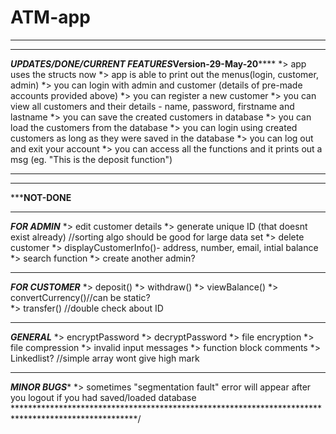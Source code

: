 # ATM-app

***************************************************************************************************
***************************************************************************************************
 *****UPDATES/DONE/CURRENT FEATURES***Version-29-May-20******
 *> app uses the structs now
 *> app is able to print out the menus(login, customer, admin)
 *> you can login with admin and customer (details of pre-made accounts provided above)
 *> you can register a new customer
 *> you can view all customers and their details - name, password, firstname and lastname
 *> you can save the created customers in database
 *> you can load the customers from the database
 *> you can login using created customers as long as they were saved in the database
 *> you can log out and exit your account
 *> you can access all the functions and it prints out a msg (eg. "This is the deposit function")
 ***************************************************************************************************
***************************************************************************************************
  *****NOT-DONE**
  ***********************************************************
  *****FOR ADMIN*****
  *> edit customer details   *> generate unique ID (that doesnt exist already) //sorting algo should be good for large data set
  *> delete customer         *> displayCustomerInfo()- address, number, email, intial balance
  *> search function         *> create another admin?
  ***********************************************************
  *****FOR CUSTOMER*****
  *> deposit()               *> withdraw()
  *> viewBalance()           *> convertCurrency()//can be static?      
  *> transfer() //double check about ID
  ***********************************************************
  *****GENERAL*****
  *> encryptPassword         *> decryptPassword
  *> file encryption         *> file compression
  *> invalid input messages  *> function block comments
  *> Linkedlist? //simple array wont give high mark
****************************************************************************************************
*****MINOR BUGS******
 *> sometimes "segmentation fault" error will appear after you logout if you had saved/loaded database
****************************************************************************************************/
